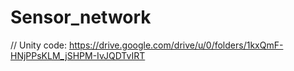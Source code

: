 # Sensor_network
// Unity code: https://drive.google.com/drive/u/0/folders/1kxQmF-HNjPPsKLM_jSHPM-IvJQDTvIRT
